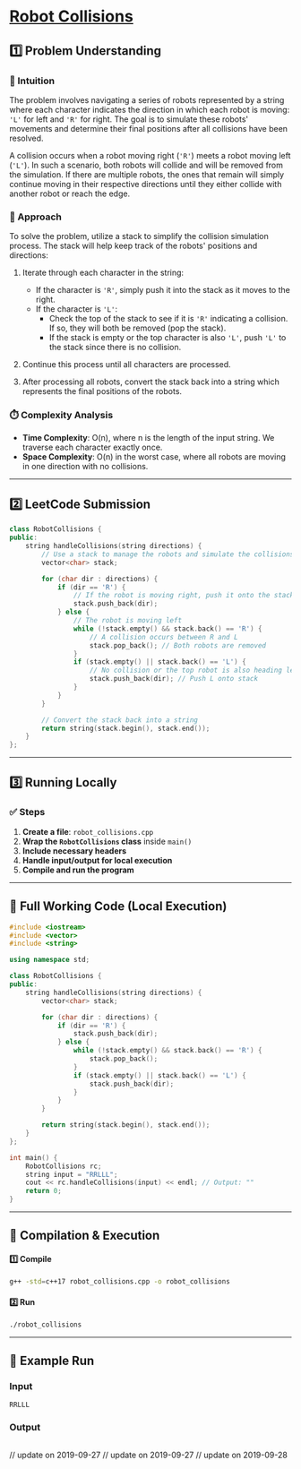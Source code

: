 # **[Robot Collisions](https://leetcode.com/problems/robot-collisions/description/)**  

## **1️⃣ Problem Understanding**  
### **📌 Intuition**  
The problem involves navigating a series of robots represented by a string where each character indicates the direction in which each robot is moving: `'L'` for left and `'R'` for right. The goal is to simulate these robots' movements and determine their final positions after all collisions have been resolved.  

A collision occurs when a robot moving right (`'R'`) meets a robot moving left (`'L'`). In such a scenario, both robots will collide and will be removed from the simulation. If there are multiple robots, the ones that remain will simply continue moving in their respective directions until they either collide with another robot or reach the edge.  

### **🚀 Approach**  
To solve the problem, utilize a stack to simplify the collision simulation process. The stack will help keep track of the robots' positions and directions:

1. Iterate through each character in the string:
   - If the character is `'R'`, simply push it into the stack as it moves to the right.
   - If the character is `'L'`:
     - Check the top of the stack to see if it is `'R'` indicating a collision. If so, they will both be removed (pop the stack).
     - If the stack is empty or the top character is also `'L'`, push `'L'` to the stack since there is no collision.
     
2. Continue this process until all characters are processed.

3. After processing all robots, convert the stack back into a string which represents the final positions of the robots.

### **⏱️ Complexity Analysis**  
- **Time Complexity**: O(n), where n is the length of the input string. We traverse each character exactly once.
- **Space Complexity**: O(n) in the worst case, where all robots are moving in one direction with no collisions.

---  

## **2️⃣ LeetCode Submission**  
```cpp
class RobotCollisions {
public:
    string handleCollisions(string directions) {
        // Use a stack to manage the robots and simulate the collisions
        vector<char> stack;

        for (char dir : directions) {
            if (dir == 'R') {
                // If the robot is moving right, push it onto the stack
                stack.push_back(dir);
            } else {
                // The robot is moving left
                while (!stack.empty() && stack.back() == 'R') {
                    // A collision occurs between R and L
                    stack.pop_back(); // Both robots are removed
                }
                if (stack.empty() || stack.back() == 'L') {
                    // No collision or the top robot is also heading left
                    stack.push_back(dir); // Push L onto stack
                }
            }
        }

        // Convert the stack back into a string
        return string(stack.begin(), stack.end());
    }
}; 
```  

---  

## **3️⃣ Running Locally**  
### **✅ Steps**  
1. **Create a file**: `robot_collisions.cpp`  
2. **Wrap the `RobotCollisions` class** inside `main()`  
3. **Include necessary headers**  
4. **Handle input/output for local execution**  
5. **Compile and run the program**  

---  

## **📝 Full Working Code (Local Execution)**  
```cpp
#include <iostream>
#include <vector>
#include <string>

using namespace std;

class RobotCollisions {
public:
    string handleCollisions(string directions) {
        vector<char> stack;

        for (char dir : directions) {
            if (dir == 'R') {
                stack.push_back(dir);
            } else {
                while (!stack.empty() && stack.back() == 'R') {
                    stack.pop_back();
                }
                if (stack.empty() || stack.back() == 'L') {
                    stack.push_back(dir);
                }
            }
        }

        return string(stack.begin(), stack.end());
    }
};

int main() {
    RobotCollisions rc;
    string input = "RRLLL";
    cout << rc.handleCollisions(input) << endl; // Output: ""
    return 0;
}
```  

---  

## **🔧 Compilation & Execution**  
#### **1️⃣ Compile**  
```bash
g++ -std=c++17 robot_collisions.cpp -o robot_collisions
```  

#### **2️⃣ Run**  
```bash
./robot_collisions
```  

---  

## **🎯 Example Run**  
### **Input**  
```
RRLLL
```  
### **Output**  
```
```
// update on 2019-09-27
// update on 2019-09-27
// update on 2019-09-28
